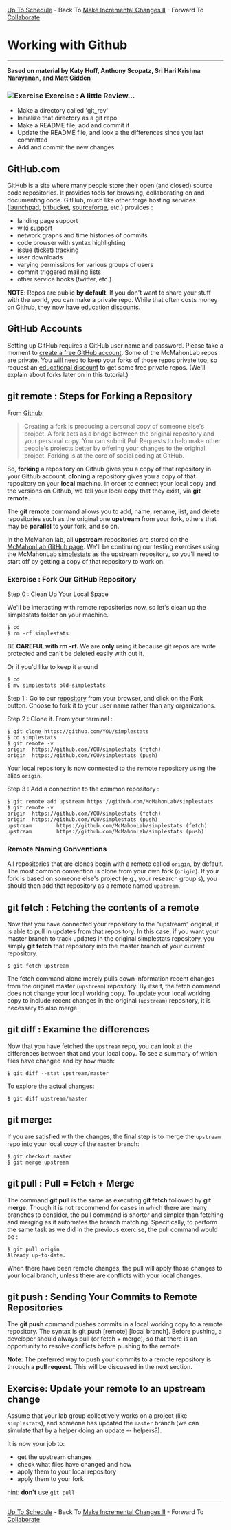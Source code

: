 [Up To Schedule](../../../README.md) - Back To [Make Incremental Changes II](../local/Revert_and_branch.md) - Forward To [Collaborate](../collaborate/Readme.md)

# Working with Github
----

**Based on material by Katy Huff, Anthony Scopatz, Sri Hari Krishna
Narayanan, and Matt Gidden**


### ![Exercise](../../../common/pics/exercise.jpg) Exercise : A little Review...

- Make a directory called 'git_rev'
- Initialize that directory as a git repo
- Make a README file, add and commit it
- Update the README file, and look a the differences since you last committed
- Add and commit the new changes.


## GitHub.com

GitHub is a site where many people store their open (and closed) source
code repositories. It provides tools for browsing, collaborating on and
documenting code. GitHub,
much like other forge hosting services ([launchpad](https://launchpad.net),
[bitbucket](https://bitbucket.org), [sourceforge](http://sourceforge.net),
etc.) provides :

-   landing page support
-   wiki support
-   network graphs and time histories of commits
-   code browser with syntax highlighting
-   issue (ticket) tracking
-   user downloads
-   varying permissions for various groups of users
-   commit triggered mailing lists
-   other service hooks (twitter, etc.)

**NOTE**: Repos are public **by default**. If you don't want
to share your stuff with the world, you can make a
private repo.  While that often costs money on Github, they now
have [education discounts](https://github.com/blog/1775-github-goes-to-school).

## GitHub Accounts

Setting up GitHub requires a GitHub user name and password.  Please take a
moment to [create a free GitHub account](https://github.com/signup/free). Some of the McMahonLab repos are private. You will need to keep your forks of those repos private too, so request an [educational discount](https://education.github.com/discount_requests/new) to get some free private repos. (We'll explain about forks later on in this tutorial.)

## git remote : Steps for Forking a Repository

From [Github](https://github.com/octocat/Spoon-Knife):

> Creating a fork is producing a personal copy of someone else's project. A fork
> acts as a bridge between the original repository and your personal copy. You can
> submit Pull Requests to help make other people's projects better by offering
> your changes to the original project. Forking is at the core of social coding at
> GitHub.

So, **forking** a repository on Github gives you a copy of that repository in
your Github account. **cloning** a repository gives you a copy of that
repository on your **local** machine. In order to connect your local copy and
the versions on Github, we tell your local copy that they exist, via **git
remote**.

The **git remote** command allows you to add, name, rename, list, and delete
repositories such as the original one **upstream** from your fork, others that
may be **parallel** to your fork, and so on.

In the McMahon lab, all __upstream__ repositories are stored on the [McMahonLab GitHub page](https://github.com/McMahonLab). We'll be continuing our testing exercises using the McMahonLab [simplestats](https://github.com/McMahonLab/simplestats) as the upstream repository,
so you'll need to start off by getting a copy of that repository to work on.

### Exercise : Fork Our GitHub Repository

Step 0 : Clean Up Your Local Space

We'll be interacting with remote repositories now, so let's clean up the
simplestats folder on your machine.

    $ cd
    $ rm -rf simplestats

**BE CAREFUL with rm -rf.** We are __only__ using it because git repos are write
protected and can't be deleted easily with out it.

Or if you'd like to keep it around

    $ cd
    $ mv simplestats old-simplestats

Step 1 : Go to our
[repository](https://github.com/McMahonLab/simplestats)
from your browser, and click on the Fork button. Choose to fork it to your
user name rather than any organizations.

Step 2 : Clone it. From your terminal :

    $ git clone https://github.com/YOU/simplestats
    $ cd simplestats
    $ git remote -v
    origin  https://github.com/YOU/simplestats (fetch)
    origin  https://github.com/YOU/simplestats (push)

Your local repository is now connected to the remote repository using the
alias `origin`.

Step 3 : Add a connection to the common repository :

    $ git remote add upstream https://github.com/McMahonLab/simplestats
    $ git remote -v
    origin  https://github.com/YOU/simplestats (fetch)
    origin  https://github.com/YOU/simplestats (push)
    upstream        https://github.com/McMahonLab/simplestats (fetch)
    upstream        https://github.com/McMahonLab/simplestats (push)

### Remote Naming Conventions

All repositories that are clones begin with a remote called `origin`, by
default.  The most common convention is clone from your own fork (`origin`). If
your fork is based on someone else's project (e.g., your research group's), you
should then add that repository as a remote named `upstream`.

## git fetch : Fetching the contents of a remote

Now that you have connected your repository to the "upstream" original, it
is able to pull in updates from that repository. In this case, if you
want your master branch to track updates in the original simplestats
repository, you simply **git fetch** that repository into the master
branch of your current repository.

    $ git fetch upstream

The fetch command alone merely pulls down information recent changes
from the original master (`upstream`) repository. By itself, the fetch
command does not change your local working copy. To update your local
working copy to include recent changes in the original (`upstream`)
repository, it is necessary to also merge.

## git diff : Examine the differences

Now that you have fetched the `upstream` repo, you can look at the differences
between that and your local copy.  To see a summary of which files have
changed and by how much:

    $ git diff --stat upstream/master

To explore the actual changes:

    $ git diff upstream/master

## git merge:

If you are satisfied with the changes, the final step is to merge the `upstream` repo into your local copy of the `master` branch:

```
$ git checkout master
$ git merge upstream
```

## git pull : Pull = Fetch + Merge

The command **git pull** is the same as executing **git fetch** followed
by **git merge**. Though it is not recommend for cases in which there
are many branches to consider, the pull command is shorter and simpler
than fetching and merging as it automates the branch matching.
Specifically, to perform the same task as we did in the previous
exercise, the pull command would be :

    $ git pull origin
    Already up-to-date.

When there have been remote changes, the pull will apply those changes
to your local branch, unless there are conflicts with your local
changes.

## git push : Sending Your Commits to Remote Repositories

The **git push** command pushes commits in a local working copy to a
remote repository. The syntax is git push [remote] [local branch].
Before pushing, a developer should always pull (or fetch + merge), so
that there is an opportunity to resolve conflicts before pushing to the
remote.

__Note__: The preferred way to push your commits to a remote repository is through a __pull request__. This will be discussed in the next section.

## Exercise: Update your remote to an upstream change

Assume that your lab group collectively works on a project (like `simplestats`),
and someone has updated the `master` branch (we can simulate that by a helper
doing an update -- helpers?).

It is now your job to:

* get the upstream changes
* check what files have changed and how
* apply them to your local repository
* apply them to your fork

hint: **don't** use `git pull`

----

[Up To Schedule](../../../README.md) - Back To [Make Incremental Changes II](../local/Revert_and_branch.md) - Forward To [Collaborate](../collaborate/Readme.md)
